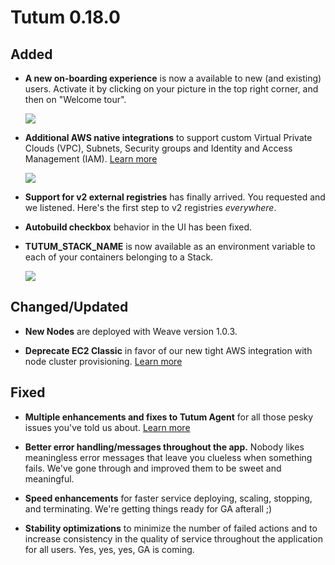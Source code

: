 # Tutum 0.18.0

## Added 

- **A new on-boarding experience** is now a available to new (and existing) users. Activate it by clicking on your picture in the top right corner, and then on "Welcome tour". 

  ![](http://s.tutum.co.s3.amazonaws.com/changelog/0.18.0/onboarding.png)

- **Additional AWS native integrations** to support custom Virtual Private Clouds (VPC), Subnets, Security groups and Identity and Access Management (IAM). [Learn more](https://support.tutum.co/support/solutions/articles/5000526971-tutum-on-aws-faq)

  ![](http://s.tutum.co.s3.amazonaws.com/changelog/0.18.0/aws-integrations.png)

- **Support for v2 external registries** has finally arrived. You requested and we listened. Here's the first step to v2 registries *everywhere*.

- **Autobuild checkbox** behavior in the UI has been fixed.

- **TUTUM_STACK_NAME** is now available as an environment variable to each of your containers belonging to a Stack. 

  ![](http://s.tutum.co.s3.amazonaws.com/changelog/0.18.0/autobuild.png)

## Changed/Updated

- **New Nodes** are deployed with Weave version 1.0.3.

- **Deprecate EC2 Classic** in favor of our new tight AWS integration with node cluster provisioning. [Learn more](https://support.tutum.co/support/solutions/articles/5000526971-tutum-on-aws-faq)

## Fixed

- **Multiple enhancements and fixes to Tutum Agent** for all those pesky issues you've told us about. [Learn more](https://github.com/tutumcloud/tutum-agent)

- **Better error handling/messages throughout the app.** Nobody likes meaningless error messages that leave you clueless when something fails. We've gone through and improved them to be sweet and meaningful. 

- **Speed enhancements** for faster service deploying, scaling, stopping, and terminating. We're getting things ready for GA afterall ;)

- **Stability optimizations** to minimize the number of failed actions and to increase consistency in the quality of service throughout the application for all users. Yes, yes, yes, GA is coming. 
